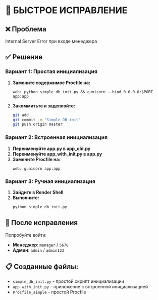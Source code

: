 # 🚀 БЫСТРОЕ ИСПРАВЛЕНИЕ

## ❌ Проблема
Internal Server Error при входе менеджера

## ✅ Решение

### Вариант 1: Простая инициализация
1. **Замените содержимое Procfile на:**
   ```
   web: python simple_db_init.py && gunicorn --bind 0.0.0.0:$PORT app:app
   ```

2. **Закоммитьте и задеплойте:**
   ```bash
   git add .
   git commit -m "Simple DB init"
   git push origin master
   ```

### Вариант 2: Встроенная инициализация
1. **Переименуйте app.py в app_old.py**
2. **Переименуйте app_with_init.py в app.py**
3. **Замените Procfile на:**
   ```
   web: gunicorn app:app
   ```

### Вариант 3: Ручная инициализация
1. **Зайдите в Render Shell**
2. **Выполните:**
   ```bash
   python simple_db_init.py
   ```

## 🎯 После исправления
Попробуйте войти:
- **Менеджер**: `manager` / `5678`
- **Админ**: `admin` / `admin123`

## 📋 Созданные файлы:
- `simple_db_init.py` - простой скрипт инициализации
- `app_with_init.py` - приложение с встроенной инициализацией
- `Procfile_simple` - простой Procfile
